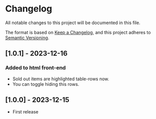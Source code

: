 # Changelog

All notable changes to this project will be documented in this file.

The format is based on [Keep a Changelog](https://keepachangelog.com/en/1.0.0/),
and this project adheres to [Semantic Versioning](https://semver.org/spec/v2.0.0.html).


## [1.0.1] - 2023-12-16

### Added to html front-end
- Sold out items are highlighted table-rows now.
- You can toggle hiding this rows.

## [1.0.0] - 2023-12-15

- First release



